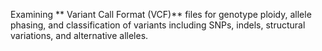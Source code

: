 Examining ** Variant Call Format (VCF)** files for genotype ploidy, allele phasing, and classification of variants including SNPs, indels, structural variations, and alternative alleles.
